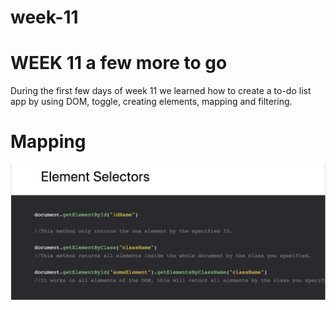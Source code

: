 # week-11


# WEEK 11 a few more to go

During the first few days of week 11 we learned how to create a to-do list app by using DOM, toggle, creating elements, mapping and filtering.


# Mapping


![](img.png)